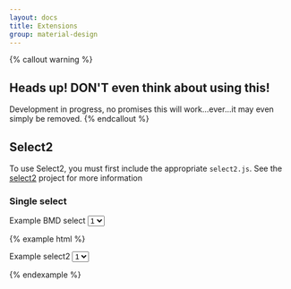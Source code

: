 ```yaml
---
layout: docs
title: Extensions
group: material-design
---
```


{% callout warning %}
## **Heads up! DON'T even think about using this!**
 
Development in progress, no promises this will work...ever...it may even simply be removed.
{% endcallout %}


## Select2

To use Select2, you must first include the appropriate `select2.js`.  See the [select2](https://github.com/select2/select2) project for more information

<!-- include master here for our samples -->
<script src="https://cdn.rawgit.com/select2/select2/master/dist/js/select2.full.js"> </script>

### Single select

<form>
  <div class="form-group">
    <label for="select-bmd" class="bmd-label-floating">Example BMD select</label>
    <select class="form-control" id="select-bmd">
      <option>1</option>
      <option>2</option>
      <option>3</option>
      <option>4</option>
      <option>5</option>
    </select>
  </div>
</form>

{% example html %}
<form>
  <div class="form-group">
    <label for="single-select2" class="bmd-label-floating">Example select2</label>
    <select class="form-control" id="single-select2">
      <option>1</option>
      <option>2</option>
      <option>3</option>
      <option>4</option>
      <option>5</option>
    </select>
  </div>
</form>

<script>
  $(function() {
    var $eventSelect = $('#single-select2')
    $eventSelect.on("select2:open", function (e) { log("select2:open", e); });
    $eventSelect.on("select2:close", function (e) { log("select2:close", e); });
    $eventSelect.on("select2:select", function (e) { log("select2:select", e); });
    $eventSelect.on("select2:unselect", function (e) { log("select2:unselect", e); });
     
    $eventSelect.on("change", function (e) { log("change"); });
     
    function log (name, evt) {
      if (!evt) {
        var args = "{}";
      } else {
        var args = JSON.stringify(evt.params, function (key, value) {
          if (value && value.nodeName) return "[DOM node]";
          if (value instanceof $.Event) return "[$.Event]";
          return value;
        });
      }
      console.debug(name + " -> ", args)      
    }  
  
  
    $('#single-select2').select2()
  })
</script>  
{% endexample %}
